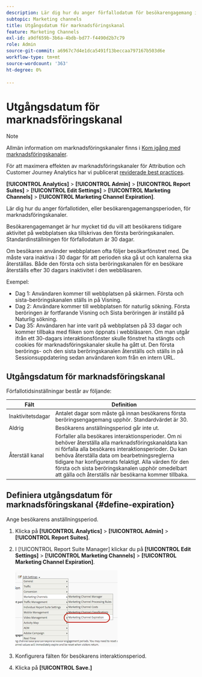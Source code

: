 ```yaml
---
description: Lär dig hur du anger förfallodatum för besökarengagemang i marknadsföringskanaler.
subtopic: Marketing channels
title: Utgångsdatum för marknadsföringskanal
feature: Marketing Channels
exl-id: a9df659b-3b6a-4bdb-bd77-f4490d2b7c79
role: Admin
source-git-commit: a6967c7d4e1dca5491f13beccaa797167b503d6e
workflow-type: tm+mt
source-wordcount: '363'
ht-degree: 0%

---
```


# Utgångsdatum för marknadsföringskanal

>[!NOTE]
>
> Allmän information om marknadsföringskanaler finns i [Kom igång med marknadsföringskanaler](/help/components/c-marketing-channels/c-getting-started-mchannel.md).
>
> För att maximera effekten av marknadsföringskanaler för Attribution och Customer Journey Analytics har vi publicerat [reviderade best practices](/help/components/c-marketing-channels/mchannel-best-practices.md).

**[!UICONTROL Analytics]** > **[!UICONTROL Admin]** > **[!UICONTROL Report Suites]** > **[!UICONTROL Edit Settings]** > **[!UICONTROL Marketing Channels]** > **[!UICONTROL Marketing Channel Expiration]**.

Lär dig hur du anger förfallotiden, eller besökarengagemangsperioden, för marknadsföringskanaler.

Besökarengagemanget är hur mycket tid du vill att besökarens tidigare aktivitet på webbplatsen ska tillskrivas den första beröringskanalen. Standardinställningen för förfallodatum är 30 dagar.

Om besökaren använder webbplatsen ofta följer besökarfönstret med. De måste vara inaktiva i 30 dagar för att perioden ska gå ut och kanalerna ska återställas. Både den första och sista beröringskanalen för en besökare återställs efter 30 dagars inaktivitet i den webbläsaren.

Exempel:

* Dag 1: Användaren kommer till webbplatsen på skärmen. Första och sista-beröringskanalen ställs in på Visning.
* Dag 2: Användare kommer till webbplatsen för naturlig sökning. Första beröringen är fortfarande Visning och Sista beröringen är inställd på Naturlig sökning.
* Dag 35: Användaren har inte varit på webbplatsen på 33 dagar och kommer tillbaka med fliken som öppnats i webbläsaren. Om man utgår ifrån ett 30-dagars interaktionsfönster skulle fönstret ha stängts och cookies för marknadsföringskanaler skulle ha gått ut. Den första berörings- och den sista beröringskanalen återställs och ställs in på Sessionsuppdatering sedan användaren kom från en intern URL.

## Utgångsdatum för marknadsföringskanal

Förfallotidsinställningar består av följande:

| Fält | Definition |
|--- |--- |
| Inaktivitetsdagar | Antalet dagar som måste gå innan besökarens första beröringsengagemang upphör. Standardvärdet är 30. |
| Aldrig | Besökarens anställningsperiod går inte ut. |
| Återställ kanal | Förfaller alla besökares interaktionsperioder.  Om ni behöver återställa alla marknadsföringskanaldata kan ni förfalla alla besökares interaktionsperioder. Du kan behöva återställa data om bearbetningsreglerna tidigare har konfigurerats felaktigt. Alla värden för den första och sista beröringskanalen upphör omedelbart att gälla och återställs när besökarna kommer tillbaka. |

## Definiera utgångsdatum för marknadsföringskanal {#define-expiration}

Ange besökarens anställningsperiod.

1. Klicka på **[!UICONTROL Analytics]** > **[!UICONTROL Admin]** > **[!UICONTROL Report Suites]**.
2. I [!UICONTROL Report Suite Manager] klickar du på **[!UICONTROL Edit Settings]** > **[!UICONTROL Marketing Channels]** > **[!UICONTROL Marketing Channel Expiration]**.

   ![](assets/mchannel_expiration.png)

3. Konfigurera fälten för besökarens interaktionsperiod.
4. Klicka på **[!UICONTROL Save.]**
